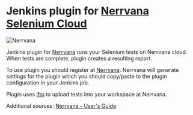 <h1>Jenkins plugin for <a target="_blank" href="http://www.nerrvana.com/features">Nerrvana Selenium Cloud</a></h1>

<img src="http://blog.nerrvana.com/wp-content/uploads/2012/07/Nerrvana.png" title="Nerrvana" />

Jenkins plugin for <a target="_blank" href="http://www.nerrvana.com">Nerrvana</a> runs your 
Selenium tests on Nerrvana cloud. When tests are complete, plugin creates a resulting report. 

To use plugin you should register at <a target="_blank" href="http://www.nerrvana.com">Nerrvana</a>.
Nerrvana will generate settings for the plugin which you should copy/paste to the plugin configuration
in your Jenkins job. 

Plugin uses <a target="_blank" href="">lftp</a> to upload tests into your workspace at Nerrvana.

Additional sources:
    <a target="_blank" href="http://www.nerrvana.com/docs/get-started">Nerrvana - User's Guide</a>
        